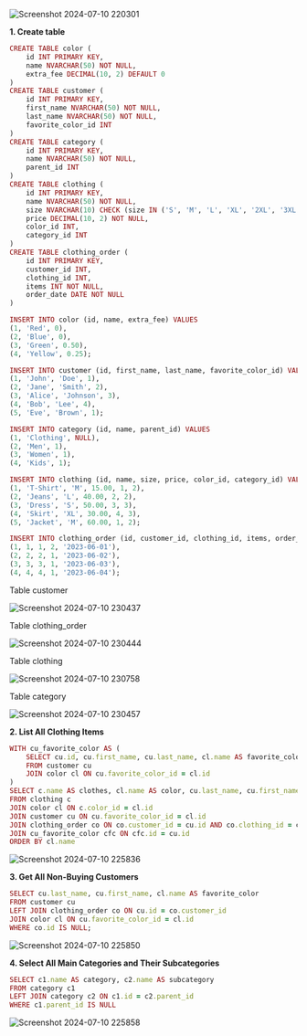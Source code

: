 ![Screenshot 2024-07-10 220301](https://github.com/Kuunna/Mentorship_Program/assets/85633982/5a9104dc-b73e-421b-85ac-b7ff50ab83ad)

**1. Create table**
```ruby
CREATE TABLE color (
    id INT PRIMARY KEY,
    name NVARCHAR(50) NOT NULL,
    extra_fee DECIMAL(10, 2) DEFAULT 0
)
CREATE TABLE customer (
    id INT PRIMARY KEY,
    first_name NVARCHAR(50) NOT NULL,
    last_name NVARCHAR(50) NOT NULL,
    favorite_color_id INT
)
CREATE TABLE category (
    id INT PRIMARY KEY,
    name NVARCHAR(50) NOT NULL,
    parent_id INT
)
CREATE TABLE clothing (
    id INT PRIMARY KEY,
    name NVARCHAR(50) NOT NULL,
    size NVARCHAR(10) CHECK (size IN ('S', 'M', 'L', 'XL', '2XL', '3XL')),
    price DECIMAL(10, 2) NOT NULL,
    color_id INT,
    category_id INT
)
CREATE TABLE clothing_order (
    id INT PRIMARY KEY,
    customer_id INT,
    clothing_id INT,
    items INT NOT NULL,
    order_date DATE NOT NULL
)

INSERT INTO color (id, name, extra_fee) VALUES 
(1, 'Red', 0),
(2, 'Blue', 0),
(3, 'Green', 0.50),
(4, 'Yellow', 0.25);

INSERT INTO customer (id, first_name, last_name, favorite_color_id) VALUES 
(1, 'John', 'Doe', 1),
(2, 'Jane', 'Smith', 2),
(3, 'Alice', 'Johnson', 3),
(4, 'Bob', 'Lee', 4),
(5, 'Eve', 'Brown', 1);

INSERT INTO category (id, name, parent_id) VALUES 
(1, 'Clothing', NULL),
(2, 'Men', 1),
(3, 'Women', 1),
(4, 'Kids', 1);

INSERT INTO clothing (id, name, size, price, color_id, category_id) VALUES 
(1, 'T-Shirt', 'M', 15.00, 1, 2),
(2, 'Jeans', 'L', 40.00, 2, 2),
(3, 'Dress', 'S', 50.00, 3, 3),
(4, 'Skirt', 'XL', 30.00, 4, 3),
(5, 'Jacket', 'M', 60.00, 1, 2);

INSERT INTO clothing_order (id, customer_id, clothing_id, items, order_date) VALUES 
(1, 1, 1, 2, '2023-06-01'),
(2, 2, 2, 1, '2023-06-02'),
(3, 3, 3, 1, '2023-06-03'),
(4, 4, 4, 1, '2023-06-04');
```
Table customer 

![Screenshot 2024-07-10 230437](https://github.com/Kuunna/Mentorship_Program/assets/85633982/fd2d7203-efdc-44bc-9707-ab50bfdafeb0)

Table clothing_order 

![Screenshot 2024-07-10 230444](https://github.com/Kuunna/Mentorship_Program/assets/85633982/637b34ce-a5d1-477f-80fb-22e119ac8620)

Table clothing 

![Screenshot 2024-07-10 230758](https://github.com/Kuunna/Mentorship_Program/assets/85633982/2d999796-713f-4ad1-8972-ad35c33ae191)

Table category 

![Screenshot 2024-07-10 230457](https://github.com/Kuunna/Mentorship_Program/assets/85633982/2f0c54db-5c64-4263-9e7a-edd029129f8b)


**2. List All Clothing Items**
```ruby
WITH cu_favorite_color AS (
	SELECT cu.id, cu.first_name, cu.last_name, cl.name AS favorite_color
	FROM customer cu
	JOIN color cl ON cu.favorite_color_id = cl.id
)
SELECT c.name AS clothes, cl.name AS color, cu.last_name, cu.first_name, cfc.favorite_color
FROM clothing c
JOIN color cl ON c.color_id = cl.id
JOIN customer cu ON cu.favorite_color_id = cl.id
JOIN clothing_order co ON co.customer_id = cu.id AND co.clothing_id = c.id
JOIN cu_favorite_color cfc ON cfc.id = cu.id
ORDER BY cl.name
```
![Screenshot 2024-07-10 225836](https://github.com/Kuunna/Mentorship_Program/assets/85633982/f6e68a98-0bf2-423d-b0d2-ad31a9d55790)

**3. Get All Non-Buying Customers**
```ruby
SELECT cu.last_name, cu.first_name, cl.name AS favorite_color
FROM customer cu
LEFT JOIN clothing_order co ON cu.id = co.customer_id
JOIN color cl ON cu.favorite_color_id = cl.id
WHERE co.id IS NULL;
```
![Screenshot 2024-07-10 225850](https://github.com/Kuunna/Mentorship_Program/assets/85633982/fc25a9c0-2efd-49ed-b1d4-be771492a147)

**4. Select All Main Categories and Their Subcategories**
```ruby
SELECT c1.name AS category, c2.name AS subcategory
FROM category c1
LEFT JOIN category c2 ON c1.id = c2.parent_id
WHERE c1.parent_id IS NULL
```
![Screenshot 2024-07-10 225858](https://github.com/Kuunna/Mentorship_Program/assets/85633982/46fa1ea5-5e38-4d09-8ae5-5a9ba6ace0e6)
